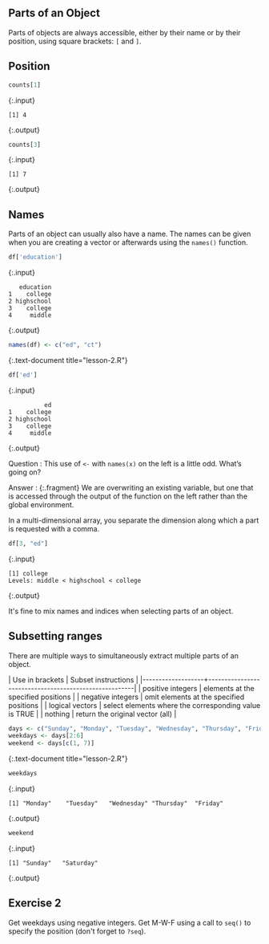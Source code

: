 ---
---

## Parts of an Object

Parts of objects are always accessible, either by their name or by their position, using square brackets: `[` and `]`.

## Position


~~~r
counts[1]
~~~
{:.input}
~~~
[1] 4
~~~
{:.output}


~~~r
counts[3]
~~~
{:.input}
~~~
[1] 7
~~~
{:.output}

<!--split-->

## Names

Parts of an object can usually also have a name. The names can be given when you are creating a vector or afterwards using the `names()` function. 


~~~r
df['education']
~~~
{:.input}
~~~
   education
1    college
2 highschool
3    college
4     middle
~~~
{:.output}

<!--split-->


~~~r
names(df) <- c("ed", "ct")
~~~
{:.text-document title="lesson-2.R"}


~~~r
df['ed']
~~~
{:.input}
~~~
          ed
1    college
2 highschool
3    college
4     middle
~~~
{:.output}

Question
: This use of `<-` with `names(x)` on the left is a little odd. What’s going on?

Answer
: {:.fragment} We are overwriting an existing variable, but one that is accessed through the output of the function on the left rather than the global environment.

<!--split-->

In a multi-dimensional array, you separate the dimension along which a part is requested with a comma.


~~~r
df[3, "ed"]
~~~
{:.input}
~~~
[1] college
Levels: middle < highschool < college
~~~
{:.output}

It's fine to mix names and indices when selecting parts of an object.

<!--split-->

## Subsetting ranges

There are multiple ways to simultaneously extract multiple parts of an object.

| Use in brackets   | Subset instructions                                   |
|-------------------+-------------------------------------------------------|
| positive integers | elements at the specified positions                   |
| negative integers | omit elements at the specified positions              |
| logical vectors   | select elements where the corresponding value is TRUE |
| nothing           | return the original vector (all)                      |

<!--split-->


~~~r
days <- c("Sunday", "Monday", "Tuesday", "Wednesday", "Thursday", "Friday", "Saturday")
weekdays <- days[2:6]
weekend <- days[c(1, 7)]
~~~
{:.text-document title="lesson-2.R"}


~~~r
weekdays
~~~
{:.input}
~~~
[1] "Monday"    "Tuesday"   "Wednesday" "Thursday"  "Friday"   
~~~
{:.output}


~~~r
weekend
~~~
{:.input}
~~~
[1] "Sunday"   "Saturday"
~~~
{:.output}

<!--split-->

## Exercise 2

Get weekdays using negative integers. Get M-W-F using a call to `seq()` to specify the position (don't forget to `?seq`).
